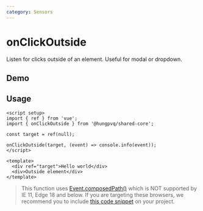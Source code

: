 ```yaml
---
category: Sensors
---
```


<script setup>
import Demo from './demo.vue'
</script>

# onClickOutside

<FunctionInfo :frontmatter="$frontmatter" package="Share - Core" fn="onClickOutside" />
Listen for clicks outside of an element. Useful for modal or dropdown.

## Demo

<DemoContainer>
  <Demo />
</DemoContainer>

## Usage

```vue
<script setup>
import { ref } from 'vue';
import { onClickOutside } from '@hungpvq/shared-core';

const target = ref(null);

onClickOutside(target, (event) => console.info(event));
</script>

<template>
  <div ref="target">Hello world</div>
  <div>Outside element</div>
</template>
```

> This function uses [Event.composedPath()](https://developer.mozilla.org/en-US/docs/Web/API/Event/composedPath) which is NOT supported by IE 11, Edge 18 and below. If you are targeting these browsers, we recommend you to include [this code snippet](https://gist.github.com/sibbng/13e83b1dd1b733317ce0130ef07d4efd) on your project.
